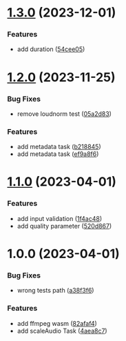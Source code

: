 # [1.3.0](https://github.com/mloetkemann/prostep-js-media-task/compare/v1.2.0...v1.3.0) (2023-12-01)


### Features

* add duration ([54cee05](https://github.com/mloetkemann/prostep-js-media-task/commit/54cee0577092b873eab43be573b7bf3cd83a4f6b))

# [1.2.0](https://github.com/mloetkemann/prostep-js-media-task/compare/v1.1.0...v1.2.0) (2023-11-25)


### Bug Fixes

* remove loudnorm test ([05a2d83](https://github.com/mloetkemann/prostep-js-media-task/commit/05a2d8336711479b8e93541ef2fb92e7d246a81c))


### Features

* add metadata task ([b218845](https://github.com/mloetkemann/prostep-js-media-task/commit/b2188457a3fa455ff296b1f92e0de401ae5fc5dc))
* add metadata task ([ef9a8f6](https://github.com/mloetkemann/prostep-js-media-task/commit/ef9a8f633c1368f2e19aeb300767ce9e2bd57b08))

# [1.1.0](https://github.com/mloetkemann/prostep-js-media-task/compare/v1.0.0...v1.1.0) (2023-04-01)


### Features

* add input validation ([1f4ac48](https://github.com/mloetkemann/prostep-js-media-task/commit/1f4ac48e81d9e9c6e9b99aea00700c95542f4052))
* add quality parameter ([520d867](https://github.com/mloetkemann/prostep-js-media-task/commit/520d8676fa56a57514ecae24e7c84ec3b789cb7b))

# 1.0.0 (2023-04-01)


### Bug Fixes

* wrong tests path ([a38f3f6](https://github.com/mloetkemann/prostep-js-media-task/commit/a38f3f62c6bb87b11d1049d6262c8760f15933f8))


### Features

* add ffmpeg wasm ([82afaf4](https://github.com/mloetkemann/prostep-js-media-task/commit/82afaf45858bbe3c6553c771b6eaff6f2709919f))
* add scaleAudio Task ([4aea8c7](https://github.com/mloetkemann/prostep-js-media-task/commit/4aea8c7d5d1eeb4e45c934b9eff98d37ff9dc009))
